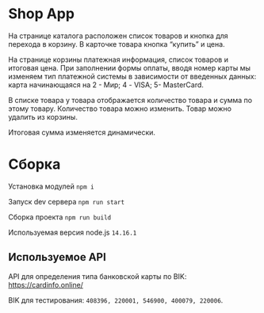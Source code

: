 # Shop App

На странице каталога расположен список товаров и кнопка для перехода в корзину. В
карточке товара кнопка “купить” и цена.

На странице корзины платежная информация, список товаров и итоговая цена. При
заполнении формы оплаты, вводя номер карты мы изменяем тип платежной
системы в зависимости от введенных данных: карта начинающаяся на 2 - Мир; 4 -
VISA; 5- MasterCard.

В списке товара у товара отображается количество товара и сумма по этому
товару. Количество товара можно изменить. Товар можно удалить из корзины.

Итоговая сумма изменяется динамически.

# Сборка

Установка модулей `npm i`

Запуск dev сервера `npm run start`

Сборка проекта `npm run build`

Используемая версия node.js `14.16.1`

## Используемое API

API для определения типа банковской карты по BIK: https://cardinfo.online/

BIK для тестирования: `408396, 220001, 546900, 400079, 220006`.

